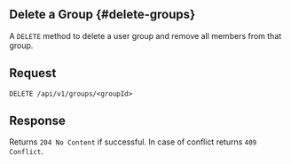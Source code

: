 ## Delete a Group {#delete-groups}

A `DELETE` method to delete a user group and remove all members from that group.

## Request

`DELETE /api/v1/groups/<groupId>`

## Response

Returns `204 No Content` if successful. In case of conflict returns `409 Conflict`.
